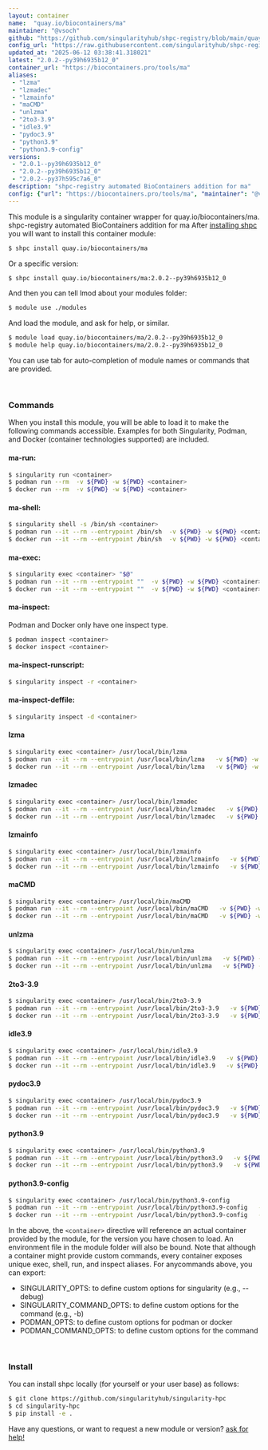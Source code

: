 ```yaml
---
layout: container
name:  "quay.io/biocontainers/ma"
maintainer: "@vsoch"
github: "https://github.com/singularityhub/shpc-registry/blob/main/quay.io/biocontainers/ma/container.yaml"
config_url: "https://raw.githubusercontent.com/singularityhub/shpc-registry/main/quay.io/biocontainers/ma/container.yaml"
updated_at: "2025-06-12 03:38:41.318021"
latest: "2.0.2--py39h6935b12_0"
container_url: "https://biocontainers.pro/tools/ma"
aliases:
 - "lzma"
 - "lzmadec"
 - "lzmainfo"
 - "maCMD"
 - "unlzma"
 - "2to3-3.9"
 - "idle3.9"
 - "pydoc3.9"
 - "python3.9"
 - "python3.9-config"
versions:
 - "2.0.1--py39h6935b12_0"
 - "2.0.2--py39h6935b12_0"
 - "2.0.2--py37h595c7a6_0"
description: "shpc-registry automated BioContainers addition for ma"
config: {"url": "https://biocontainers.pro/tools/ma", "maintainer": "@vsoch", "description": "shpc-registry automated BioContainers addition for ma", "latest": {"2.0.2--py39h6935b12_0": "sha256:f9cfd5ce138e9d17f1240b5829b910f3bc589a1bd05c629dd11da8bb9e246e2e"}, "tags": {"2.0.1--py39h6935b12_0": "sha256:358d1489fd28aff879ba1a502d28b03db9c16aee7aa028b1bdcff68636b3213d", "2.0.2--py39h6935b12_0": "sha256:f9cfd5ce138e9d17f1240b5829b910f3bc589a1bd05c629dd11da8bb9e246e2e", "2.0.2--py37h595c7a6_0": "sha256:b641b9be9180bb9151430bf14970437273f0153cacc8ea431e3b1a5df412ad71"}, "docker": "quay.io/biocontainers/ma", "aliases": {"lzma": "/usr/local/bin/lzma", "lzmadec": "/usr/local/bin/lzmadec", "lzmainfo": "/usr/local/bin/lzmainfo", "maCMD": "/usr/local/bin/maCMD", "unlzma": "/usr/local/bin/unlzma", "2to3-3.9": "/usr/local/bin/2to3-3.9", "idle3.9": "/usr/local/bin/idle3.9", "pydoc3.9": "/usr/local/bin/pydoc3.9", "python3.9": "/usr/local/bin/python3.9", "python3.9-config": "/usr/local/bin/python3.9-config"}}
---
```


This module is a singularity container wrapper for quay.io/biocontainers/ma.
shpc-registry automated BioContainers addition for ma
After [installing shpc](#install) you will want to install this container module:


```bash
$ shpc install quay.io/biocontainers/ma
```

Or a specific version:

```bash
$ shpc install quay.io/biocontainers/ma:2.0.2--py39h6935b12_0
```

And then you can tell lmod about your modules folder:

```bash
$ module use ./modules
```

And load the module, and ask for help, or similar.

```bash
$ module load quay.io/biocontainers/ma/2.0.2--py39h6935b12_0
$ module help quay.io/biocontainers/ma/2.0.2--py39h6935b12_0
```

You can use tab for auto-completion of module names or commands that are provided.

<br>

### Commands

When you install this module, you will be able to load it to make the following commands accessible.
Examples for both Singularity, Podman, and Docker (container technologies supported) are included.

#### ma-run:

```bash
$ singularity run <container>
$ podman run --rm  -v ${PWD} -w ${PWD} <container>
$ docker run --rm  -v ${PWD} -w ${PWD} <container>
```

#### ma-shell:

```bash
$ singularity shell -s /bin/sh <container>
$ podman run --it --rm --entrypoint /bin/sh  -v ${PWD} -w ${PWD} <container>
$ docker run --it --rm --entrypoint /bin/sh  -v ${PWD} -w ${PWD} <container>
```

#### ma-exec:

```bash
$ singularity exec <container> "$@"
$ podman run --it --rm --entrypoint ""  -v ${PWD} -w ${PWD} <container> "$@"
$ docker run --it --rm --entrypoint ""  -v ${PWD} -w ${PWD} <container> "$@"
```

#### ma-inspect:

Podman and Docker only have one inspect type.

```bash
$ podman inspect <container>
$ docker inspect <container>
```

#### ma-inspect-runscript:

```bash
$ singularity inspect -r <container>
```

#### ma-inspect-deffile:

```bash
$ singularity inspect -d <container>
```


#### lzma

```bash
$ singularity exec <container> /usr/local/bin/lzma
$ podman run --it --rm --entrypoint /usr/local/bin/lzma   -v ${PWD} -w ${PWD} <container> -c " $@"
$ docker run --it --rm --entrypoint /usr/local/bin/lzma   -v ${PWD} -w ${PWD} <container> -c " $@"
```


#### lzmadec

```bash
$ singularity exec <container> /usr/local/bin/lzmadec
$ podman run --it --rm --entrypoint /usr/local/bin/lzmadec   -v ${PWD} -w ${PWD} <container> -c " $@"
$ docker run --it --rm --entrypoint /usr/local/bin/lzmadec   -v ${PWD} -w ${PWD} <container> -c " $@"
```


#### lzmainfo

```bash
$ singularity exec <container> /usr/local/bin/lzmainfo
$ podman run --it --rm --entrypoint /usr/local/bin/lzmainfo   -v ${PWD} -w ${PWD} <container> -c " $@"
$ docker run --it --rm --entrypoint /usr/local/bin/lzmainfo   -v ${PWD} -w ${PWD} <container> -c " $@"
```


#### maCMD

```bash
$ singularity exec <container> /usr/local/bin/maCMD
$ podman run --it --rm --entrypoint /usr/local/bin/maCMD   -v ${PWD} -w ${PWD} <container> -c " $@"
$ docker run --it --rm --entrypoint /usr/local/bin/maCMD   -v ${PWD} -w ${PWD} <container> -c " $@"
```


#### unlzma

```bash
$ singularity exec <container> /usr/local/bin/unlzma
$ podman run --it --rm --entrypoint /usr/local/bin/unlzma   -v ${PWD} -w ${PWD} <container> -c " $@"
$ docker run --it --rm --entrypoint /usr/local/bin/unlzma   -v ${PWD} -w ${PWD} <container> -c " $@"
```


#### 2to3-3.9

```bash
$ singularity exec <container> /usr/local/bin/2to3-3.9
$ podman run --it --rm --entrypoint /usr/local/bin/2to3-3.9   -v ${PWD} -w ${PWD} <container> -c " $@"
$ docker run --it --rm --entrypoint /usr/local/bin/2to3-3.9   -v ${PWD} -w ${PWD} <container> -c " $@"
```


#### idle3.9

```bash
$ singularity exec <container> /usr/local/bin/idle3.9
$ podman run --it --rm --entrypoint /usr/local/bin/idle3.9   -v ${PWD} -w ${PWD} <container> -c " $@"
$ docker run --it --rm --entrypoint /usr/local/bin/idle3.9   -v ${PWD} -w ${PWD} <container> -c " $@"
```


#### pydoc3.9

```bash
$ singularity exec <container> /usr/local/bin/pydoc3.9
$ podman run --it --rm --entrypoint /usr/local/bin/pydoc3.9   -v ${PWD} -w ${PWD} <container> -c " $@"
$ docker run --it --rm --entrypoint /usr/local/bin/pydoc3.9   -v ${PWD} -w ${PWD} <container> -c " $@"
```


#### python3.9

```bash
$ singularity exec <container> /usr/local/bin/python3.9
$ podman run --it --rm --entrypoint /usr/local/bin/python3.9   -v ${PWD} -w ${PWD} <container> -c " $@"
$ docker run --it --rm --entrypoint /usr/local/bin/python3.9   -v ${PWD} -w ${PWD} <container> -c " $@"
```


#### python3.9-config

```bash
$ singularity exec <container> /usr/local/bin/python3.9-config
$ podman run --it --rm --entrypoint /usr/local/bin/python3.9-config   -v ${PWD} -w ${PWD} <container> -c " $@"
$ docker run --it --rm --entrypoint /usr/local/bin/python3.9-config   -v ${PWD} -w ${PWD} <container> -c " $@"
```



In the above, the `<container>` directive will reference an actual container provided
by the module, for the version you have chosen to load. An environment file in the
module folder will also be bound. Note that although a container
might provide custom commands, every container exposes unique exec, shell, run, and
inspect aliases. For anycommands above, you can export:

 - SINGULARITY_OPTS: to define custom options for singularity (e.g., --debug)
 - SINGULARITY_COMMAND_OPTS: to define custom options for the command (e.g., -b)
 - PODMAN_OPTS: to define custom options for podman or docker
 - PODMAN_COMMAND_OPTS: to define custom options for the command

<br>

### Install

You can install shpc locally (for yourself or your user base) as follows:

```bash
$ git clone https://github.com/singularityhub/singularity-hpc
$ cd singularity-hpc
$ pip install -e .
```

Have any questions, or want to request a new module or version? [ask for help!](https://github.com/singularityhub/singularity-hpc/issues)